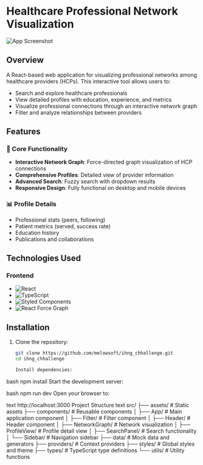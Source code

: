 # Healthcare Professional Network Visualization

![App Screenshot](https://res.cloudinary.com/melowsoft/image/upload/v1751983634/Screenshot_2025-07-08_at_16.05.20_cltoss.png)

## Overview

A React-based web application for visualizing professional networks among healthcare providers (HCPs). This interactive tool allows users to:

- Search and explore healthcare professionals
- View detailed profiles with education, experience, and metrics
- Visualize professional connections through an interactive network graph
- Filter and analyze relationships between providers

## Features

### 🎯 Core Functionality
- **Interactive Network Graph**: Force-directed graph visualization of HCP connections
- **Comprehensive Profiles**: Detailed view of provider information
- **Advanced Search**: Fuzzy search with dropdown results
- **Responsive Design**: Fully functional on desktop and mobile devices

### 📊 Profile Details
- Professional stats (peers, following)
- Patient metrics (served, success rate)
- Education history
- Publications and collaborations

## Technologies Used

### Frontend
- ![React](https://img.shields.io/badge/React-18+-61DAFB?logo=react)
- ![TypeScript](https://img.shields.io/badge/TypeScript-4.9+-3178C6?logo=typescript)
- ![Styled Components](https://img.shields.io/badge/Styled_Components-5.3+-DB7093?logo=styled-components)
- ![React Force Graph](https://img.shields.io/badge/React_Force_Graph-2D-FF6B4A)


## Installation

1. Clone the repository:
   ```bash
   git clone https://github.com/melowsoft/ihng_chhallenge.git
   cd ihng_chhallenge

   Install dependencies:

bash
npm install
Start the development server:

bash
npm run dev
Open your browser to:

text
http://localhost:3000
Project Structure
text
src/
├── assets/            # Static assets
├── components/        # Reusable components
│   ├── App/           # Main application component
│   ├── Filter/        # Filter component
│   ├── Header/        # Header component
│   ├── NetworkGraph/  # Network visualization
│   ├── ProfileView/   # Profile detail view
│   ├── SearchPanel/   # Search functionality
│   └── Sidebar/       # Navigation sidebar
├── data/              # Mock data and generators
├── providers/         # Context providers
├── styles/            # Global styles and theme
├── types/             # TypeScript type definitions
└── utils/             # Utility functions